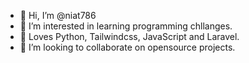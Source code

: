 - 👋 Hi, I’m @niat786
- 👀 I’m interested in learning programming chllanges.
- 🌱 Loves Python, Tailwindcss, JavaScript and Laravel.
- 💞️ I’m looking to collaborate on opensource projects.

<!---

- 📫 Reach me through email  or - [Upwork](https://www.upwork.com/freelancers/~0101dd56dbf9c55e58).
niat786/niat786 is a ✨ special ✨ repository because its `README.md` (this file) appears on your GitHub profile.
You can click the Preview link to take a look at your changes.
--->
